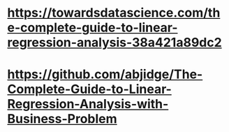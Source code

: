 # https://towardsdatascience.com/the-complete-guide-to-linear-regression-analysis-38a421a89dc2

# https://github.com/abjidge/The-Complete-Guide-to-Linear-Regression-Analysis-with-Business-Problem

# 